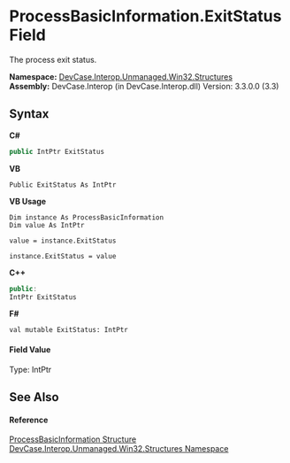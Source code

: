 # ProcessBasicInformation.ExitStatus Field
 

The process exit status.

**Namespace:**&nbsp;<a href="N_DevCase_Interop_Unmanaged_Win32_Structures">DevCase.Interop.Unmanaged.Win32.Structures</a><br />**Assembly:**&nbsp;DevCase.Interop (in DevCase.Interop.dll) Version: 3.3.0.0 (3.3)

## Syntax

**C#**<br />
``` C#
public IntPtr ExitStatus
```

**VB**<br />
``` VB
Public ExitStatus As IntPtr
```

**VB Usage**<br />
``` VB Usage
Dim instance As ProcessBasicInformation
Dim value As IntPtr

value = instance.ExitStatus

instance.ExitStatus = value
```

**C++**<br />
``` C++
public:
IntPtr ExitStatus
```

**F#**<br />
``` F#
val mutable ExitStatus: IntPtr
```


#### Field Value
Type: IntPtr

## See Also


#### Reference
<a href="T_DevCase_Interop_Unmanaged_Win32_Structures_ProcessBasicInformation">ProcessBasicInformation Structure</a><br /><a href="N_DevCase_Interop_Unmanaged_Win32_Structures">DevCase.Interop.Unmanaged.Win32.Structures Namespace</a><br />